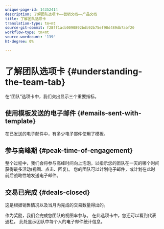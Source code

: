 ```yaml
---
unique-page-id: 14352414
description: 了解团队选项卡——营销文档——产品文档
title: 了解团队选项卡
translation-type: tm+mt
source-git-commit: f28ff1acb0090892bdb92b75ef90d489db7abf20
workflow-type: tm+mt
source-wordcount: '139'
ht-degree: 0%

---
```



# 了解团队选项卡 {#understanding-the-team-tab}

在“团队”选项卡中，我们突出显示三个重要指标。

## 使用模板发送的电子邮件 {#emails-sent-with-template}

在已发送的电子邮件中，有多少电子邮件使用了模板。

## 参与高峰期 {#peak-time-of-engagement}

整个过程中，我们会将参与高峰时间向上泡泡，以指示您的团队在一天的哪个时间获得最多活动(视图、点击、回复)。 您的团队可以计划电子邮件，或计划在此时前后战略性地发送电子邮件。

## 交易已完成 {#deals-closed}

这是根据销售情况以及当月内完成的交易数量得出的。

作为奖励，我们会完成您团队的视图率参与。 在此选项卡中，您还可以看到代表通栏。 此处显示团队中每个人的电子邮件统计信息。
